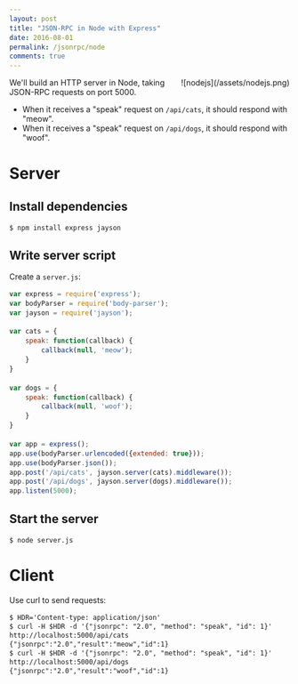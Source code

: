 ```yaml
---
layout: post
title: "JSON-RPC in Node with Express"
date: 2016-08-01
permalink: /jsonrpc/node
comments: true
---
```

<div style="float: right" markdown="1">
![nodejs](/assets/nodejs.png)
</div>

We'll build an HTTP server in Node, taking JSON-RPC requests on port 5000.

- When it receives a "speak" request on `/api/cats`, it should respond with "meow".
- When it receives a "speak" request on `/api/dogs`, it should respond with "woof".

Server
======

Install dependencies
--------------------

``` shell
$ npm install express jayson
```

Write server script
-------------------

Create a `server.js`:

```javascript
var express = require('express');
var bodyParser = require('body-parser');
var jayson = require('jayson');

var cats = {
    speak: function(callback) {
        callback(null, 'meow');
    }
}

var dogs = {
    speak: function(callback) {
        callback(null, 'woof');
    }
}

var app = express();
app.use(bodyParser.urlencoded({extended: true}));
app.use(bodyParser.json());
app.post('/api/cats', jayson.server(cats).middleware());
app.post('/api/dogs', jayson.server(dogs).middleware());
app.listen(5000);
```

Start the server
----------------

``` shell
$ node server.js
```

Client
======

Use curl to send requests:

```shell
$ HDR='Content-type: application/json'
$ curl -H $HDR -d '{"jsonrpc": "2.0", "method": "speak", "id": 1}' http://localhost:5000/api/cats
{"jsonrpc":"2.0","result":"meow","id":1}
$ curl -H $HDR -d '{"jsonrpc": "2.0", "method": "speak", "id": 1}' http://localhost:5000/api/dogs
{"jsonrpc":"2.0","result":"woof","id":1}
```
